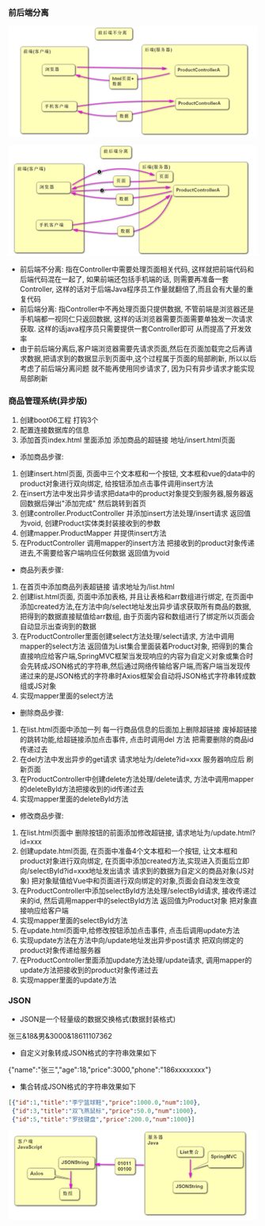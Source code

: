### 前后端分离

<img src="day04.assets/image-20220909113908562.png" alt="image-20220909113908562" style="zoom:50%;" />

![image-20220909114353599](day04.assets/image-20220909114353599.png)

- 前后端不分离: 指在Controller中需要处理页面相关代码, 这样就把前端代码和后端代码混在一起了, 如果前端还包括手机端的话, 则需要再准备一套Controller, 这样的话对于后端Java程序员工作量就翻倍了,而且会有大量的重复代码  
- 前后端分离: 指Controller中不再处理页面只提供数据, 不管前端是浏览器还是手机端都一视同仁只返回数据,  这样的话浏览器需要页面需要单独发一次请求获取.  这样的话java程序员只需要提供一套Controller即可 从而提高了开发效率
- 由于前后端分离后,客户端浏览器需要先请求页面,然后在页面加载完之后再请求数据,把请求到的数据显示到页面中,这个过程属于页面的局部刷新, 所以以后考虑了前后端分离问题 就不能再使用同步请求了, 因为只有异步请求才能实现局部刷新



### 商品管理系统(异步版)

1. 创建boot06工程  打钩3个   
2. 配置连接数据库的信息 
3. 添加首页index.html   里面添加  添加商品的超链接  地址/insert.html页面

- 添加商品步骤:

1. 创建insert.html页面, 页面中三个文本框和一个按钮,  文本框和vue的data中的product对象进行双向绑定, 给按钮添加点击事件调用insert方法
2. 在insert方法中发出异步请求把data中的product对象提交到服务器,服务器返回数据后弹出"添加完成" 然后跳转到首页
3. 创建controller.ProductController 并添加insert方法处理/insert请求 返回值为void, 创建Product实体类封装接收到的参数
4. 创建mapper.ProductMapper 并提供insert方法 
5. 在ProductController 调用mapper的insert方法 把接收到的product对象传递进去,不需要给客户端响应任何数据 返回值为void

- 商品列表步骤:

1. 在首页中添加商品列表超链接 请求地址为/list.html
2. 创建list.html页面, 页面中添加表格, 并且让表格和arr数组进行绑定, 在页面中添加created方法,在方法中向/select地址发出异步请求获取所有商品的数据, 把得到的数据直接赋值给arr数组, 由于页面内容和数组进行了绑定所以页面会自动显示出查询到的数据
3. 在ProductController里面创建select方法处理/select请求, 方法中调用mapper的select方法 返回值为List集合里面装着Product对象, 把得到的集合直接响应给客户端,SpringMVC框架当发现响应的内容为自定义对象或集合时 会先转成JSON格式的字符串,然后通过网络传输给客户端,而客户端当发现传递过来的是JSON格式的字符串时Axios框架会自动将JSON格式字符串转成数组或JS对象
4. 实现mapper里面的select方法

- 删除商品步骤:

1. 在list.html页面中添加一列 每一行商品信息的后面加上删除超链接 废掉超链接的跳转功能,给超链接添加点击事件, 点击时调用del 方法 把需要删除的商品id传递过去
2. 在del方法中发出异步的get请求 请求地址为/delete?id=xxx  服务器响应后 刷新页面
3. 在ProductController中创建delete方法处理/delete请求, 方法中调用mapper的deleteById方法把接收到的id传递过去 
4. 实现mapper里面的deleteById方法

- 修改商品步骤:

1. 在list.html页面中 删除按钮的前面添加修改超链接, 请求地址为/update.html?id=xxx  
2. 创建update.html页面, 在页面中准备4个文本框和一个按钮, 让文本框和product对象进行双向绑定, 在页面中添加created方法,实现进入页面后立即向/selectById?id=xxx地址发出请求  请求到的数据为自定义的商品对象(JS对象) 把对象赋值给Vue中和页面进行双向绑定的对象,页面会自动发生改变
3. 在ProductController中添加selectById方法处理/selectById请求, 接收传递过来的id, 然后调用mapper中的selectById方法 返回值为Product对象 把对象直接响应给客户端 
4. 实现mapper里面的selectById方法 
5. 在update.html页面中,给修改按钮添加点击事件, 点击后调用update方法
6. 实现update方法在方法中向/update地址发出异步post请求 把双向绑定的product对象传递给服务器
7. 在ProductController里面添加update方法处理/update请求, 调用mapper的update方法把接收到的product对象传递过去 
8. 实现mapper里面的update方法



















### JSON

- JSON是一个轻量级的数据交换格式(数据封装格式)

张三&18&男&3000&18611107362

- 自定义对象转成JSON格式的字符串效果如下

{"name":"张三","age":18,"price":3000,"phone":"186xxxxxxxx"}

- 集合转成JSON格式的字符串效果如下

```json
[{"id":1,"title":"李宁篮球鞋","price":1000.0,"num":100},
 {"id":3,"title":"双飞燕鼠标","price":50.0,"num":1000},
 {"id":5,"title":"罗技键盘","price":200.0,"num":1000}]
```

![image-20220909145654065](day04.assets/image-20220909145654065.png)

